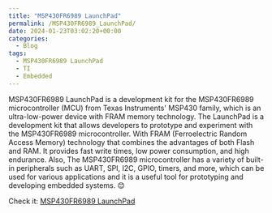 ```yaml
---
title: "MSP430FR6989 LaunchPad"
permalink: /MSP430FR6989_LaunchPad/
date: 2024-01-23T03:02:20+00:00
categories:
  - Blog
tags:
  - MSP430FR6989 LaunchPad
  - TI
  - Embedded
---
```


MSP430FR6989 LaunchPad is a development kit for the MSP430FR6989 microcontroller (MCU) from Texas Instruments' MSP430 family, 
which is an ultra-low-power device with FRAM memory technology. The LaunchPad is a development kit that allows developers to 
prototype and experiment with the MSP430FR6989 microcontroller. With FRAM (Ferroelectric Random Access Memory) technology that 
combines the advantages of both Flash and RAM. It provides fast write times, low power consumption, and high endurance. Also, 
The MSP430FR6989 microcontroller has a variety of built-in peripherals such as UART, SPI, I2C, GPIO, timers, and more, 
which can be used for various applications and it is a useful tool for prototyping and developing embedded systems. 😊

Check it: [MSP430FR6989 LaunchPad][link]

[link]: https://github.com/levietduc0712/MSP430FR6989
